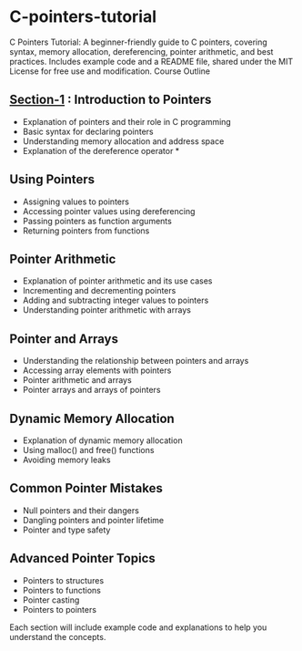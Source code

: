 # C-pointers-tutorial
C Pointers Tutorial: A beginner-friendly guide to C pointers, covering syntax, memory allocation, dereferencing, pointer arithmetic, and best practices. Includes example code and a README file, shared under the MIT License for free use and modification.
Course Outline

## [Section-1](https://github.com/mcakyerima/C-pointers-tutorial/tree/main/Section-1) : Introduction to Pointers
- Explanation of pointers and their role in C programming
- Basic syntax for declaring pointers
- Understanding memory allocation and address space
- Explanation of the dereference operator *

## Using Pointers
- Assigning values to pointers
- Accessing pointer values using dereferencing
- Passing pointers as function arguments
- Returning pointers from functions

## Pointer Arithmetic
- Explanation of pointer arithmetic and its use cases
- Incrementing and decrementing pointers
- Adding and subtracting integer values to pointers
- Understanding pointer arithmetic with arrays

## Pointer and Arrays
- Understanding the relationship between pointers and arrays
- Accessing array elements with pointers
- Pointer arithmetic and arrays
- Pointer arrays and arrays of pointers

## Dynamic Memory Allocation
- Explanation of dynamic memory allocation
- Using malloc() and free() functions
- Avoiding memory leaks

## Common Pointer Mistakes
- Null pointers and their dangers
- Dangling pointers and pointer lifetime
- Pointer and type safety

## Advanced Pointer Topics
- Pointers to structures
- Pointers to functions
- Pointer casting
- Pointers to pointers

Each section will include example code and explanations to help you understand the concepts.
